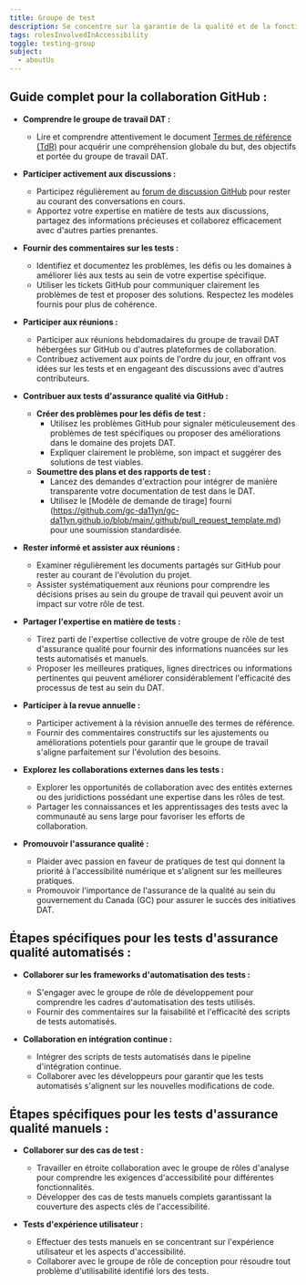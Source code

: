 ```yaml
---
title: Groupe de test
description: Se concentre sur la garantie de la qualité et de la fonctionnalité des fonctionnalités d’accessibilité numérique pour le gouvernement du Canada.
tags: rolesInvolvedInAccessibility
toggle: testing-group
subject:
  - aboutUs
---
```


## Guide complet pour la collaboration GitHub :

- **Comprendre le groupe de travail DAT :**
   - Lire et comprendre attentivement le document [Termes de référence (TdR)](https://github.com/gc-da11yn/gc-da11yn.github.io/blob/main/.github/TERMS_OF_REFERENCE.md#bo%C3%AEte-%C3%A0-outils-de-laccessibilit%C3%A9-num%C3%A9rique-boan-groupe-de-travail---termes-de-r%C3%A9f%C3%A9rence-tdr) pour acquérir une compréhension globale du but, des objectifs et portée du groupe de travail DAT.

- **Participer activement aux discussions :**
   - Participez régulièrement au [forum de discussion GitHub](https://github.com/gc-da11yn/gc-da11yn.github.io/discussions) pour rester au courant des conversations en cours.
   - Apportez votre expertise en matière de tests aux discussions, partagez des informations précieuses et collaborez efficacement avec d'autres parties prenantes.

- **Fournir des commentaires sur les tests :**
   - Identifiez et documentez les problèmes, les défis ou les domaines à améliorer liés aux tests au sein de votre expertise spécifique.
   - Utiliser les tickets GitHub pour communiquer clairement les problèmes de test et proposer des solutions. Respectez les modèles fournis pour plus de cohérence.

- **Participer aux réunions :**
   - Participer aux réunions hebdomadaires du groupe de travail DAT hébergées sur GitHub ou d'autres plateformes de collaboration.
   - Contribuez activement aux points de l'ordre du jour, en offrant vos idées sur les tests et en engageant des discussions avec d'autres contributeurs.

- **Contribuer aux tests d'assurance qualité via GitHub :**
   - **Créer des problèmes pour les défis de test :**
      - Utilisez les problèmes GitHub pour signaler méticuleusement des problèmes de test spécifiques ou proposer des améliorations dans le domaine des projets DAT.
      - Expliquer clairement le problème, son impact et suggérer des solutions de test viables.
   - **Soumettre des plans et des rapports de test :**
      - Lancez des demandes d'extraction pour intégrer de manière transparente votre documentation de test dans le DAT.
      - Utilisez le [Modèle de demande de tirage] fourni (https://github.com/gc-da11yn/gc-da11yn.github.io/blob/main/.github/pull_request_template.md) pour une soumission standardisée.

- **Rester informé et assister aux réunions :**
   - Examiner régulièrement les documents partagés sur GitHub pour rester au courant de l'évolution du projet.
   - Assister systématiquement aux réunions pour comprendre les décisions prises au sein du groupe de travail qui peuvent avoir un impact sur votre rôle de test.

- **Partager l'expertise en matière de tests :**
   - Tirez parti de l'expertise collective de votre groupe de rôle de test d'assurance qualité pour fournir des informations nuancées sur les tests automatisés et manuels.
   - Proposer les meilleures pratiques, lignes directrices ou informations pertinentes qui peuvent améliorer considérablement l'efficacité des processus de test au sein du DAT.

- **Participer à la revue annuelle :**
   - Participer activement à la révision annuelle des termes de référence.
   - Fournir des commentaires constructifs sur les ajustements ou améliorations potentiels pour garantir que le groupe de travail s'aligne parfaitement sur l'évolution des besoins.

- **Explorez les collaborations externes dans les tests :**
   - Explorer les opportunités de collaboration avec des entités externes ou des juridictions possédant une expertise dans les rôles de test.
   - Partager les connaissances et les apprentissages des tests avec la communauté au sens large pour favoriser les efforts de collaboration.

- **Promouvoir l'assurance qualité :**
   - Plaider avec passion en faveur de pratiques de test qui donnent la priorité à l'accessibilité numérique et s'alignent sur les meilleures pratiques.
   - Promouvoir l'importance de l'assurance de la qualité au sein du gouvernement du Canada (GC) pour assurer le succès des initiatives DAT.

## Étapes spécifiques pour les tests d'assurance qualité automatisés :

- **Collaborer sur les frameworks d'automatisation des tests :**
   - S'engager avec le groupe de rôle de développement pour comprendre les cadres d'automatisation des tests utilisés.
   - Fournir des commentaires sur la faisabilité et l'efficacité des scripts de tests automatisés.

- **Collaboration en intégration continue :**
   - Intégrer des scripts de tests automatisés dans le pipeline d'intégration continue.
   - Collaborer avec les développeurs pour garantir que les tests automatisés s'alignent sur les nouvelles modifications de code.

## Étapes spécifiques pour les tests d'assurance qualité manuels :

- **Collaborer sur des cas de test :**
   - Travailler en étroite collaboration avec le groupe de rôles d'analyse pour comprendre les exigences d'accessibilité pour différentes fonctionnalités.
   - Développer des cas de tests manuels complets garantissant la couverture des aspects clés de l'accessibilité.

- **Tests d'expérience utilisateur :**
   - Effectuer des tests manuels en se concentrant sur l'expérience utilisateur et les aspects d'accessibilité.
   - Collaborer avec le groupe de rôle de conception pour résoudre tout problème d'utilisabilité identifié lors des tests.
